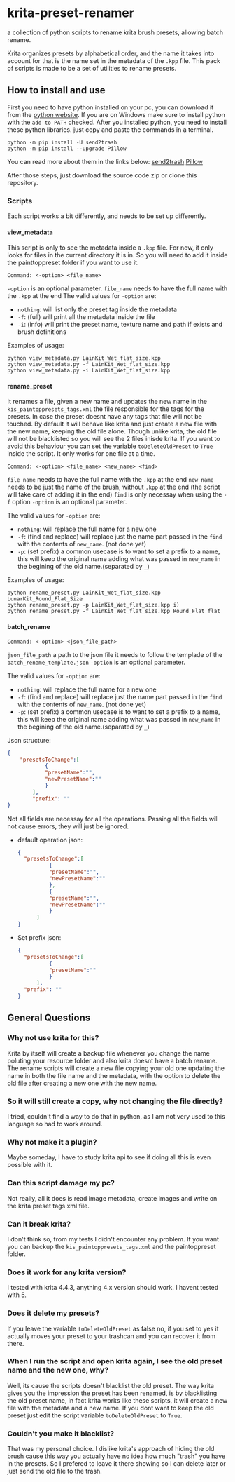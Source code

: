 # krita-preset-renamer
a collection of python scripts to rename krita brush presets, allowing batch rename.

Krita organizes presets by alphabetical order, and the name it takes into account for that is the name set in the metadata of the `.kpp` file.
This pack of scripts is made to be a set of utilities to rename presets.

## How to install and use

First you need to have python installed on your pc, you can download it from the [python website](https://www.python.org). If you are on Windows make sure to install python with the `add to PATH` checked.
After you installed python, you need to install these python libraries. just copy and paste the commands in a terminal. 
```
python -m pip install -U send2trash
python -m pip install --upgrade Pillow

```
You can read more about them in the links below:
[send2trash](https://github.com/arsenetar/send2trash)
[Pillow](https://pillow.readthedocs.io/en/stable/index.html)

After those steps, just download the source code zip or clone this repository.

### Scripts
Each script works a bit differently, and needs to be set up differently.

#### view_metadata
This script is only to see the metadata inside a `.kpp` file. For now, it only looks for files in the current directory it is in. So you will need to add it inside the painttoppreset folder if you want to use it.
```
Command: <-option> <file_name> 
``` 
`-option` is an optional parameter.
`file_name` needs to have the full name with the `.kpp` at the end
The valid values for `-option` are:
- `nothing`: will list only the preset tag inside the metadata
- `-f`: (full) will print all the metadata inside the file 
- `-i`: (info) will print the preset name, texture name and path if exists and brush definitions

Examples of usage:
```shell
python view_metadata.py LainKit_Wet_flat_size.kpp
python view_metadata.py -f LainKit_Wet_flat_size.kpp
python view_metadata.py -i LainKit_Wet_flat_size.kpp
```
#### rename_preset
It renames a file, given a new name and updates the new name in the `kis_paintoppresets_tags.xml` the file responsible for the tags for the presets. In case the preset doesnt have any tags that file will not be touched.
By default it will behave like krita and just create a new file with the new name, keeping the old file alone. Though unlike krita, the old file will not be blacklisted so you will see the 2 files inisde krita. If you want to avoid this behaviour you can set the variable `toDeleteOldPreset` to `True` inside the script.
It only works for one file at a time.

```
Command: <-option> <file_name> <new_name> <find>
``` 
`file_name` needs to have the full name with the `.kpp` at the end
`new_name` needs to be just the name of the brush, without `.kpp` at the end (the script will take care of adding it in the end)
`find` is only necessay when using the `-f` option
`-option` is an optional parameter.

The valid values for `-option` are:
- `nothing`: will replace the full name for a new one 
- `-f`: (find and replace) will replace just the name part passed in the `find` with the contents of `new_name`. (not done yet)
- `-p`: (set prefix) a common usecase is to want to set a prefix to a name, this will keep the original name adding what was passed in `new_name` in the begining of the old name.(separated by `_`) 

Examples of usage:
```shell
python rename_preset.py LainKit_Wet_flat_size.kpp LunarKit_Round_Flat_Size
python rename_preset.py -p LainKit_Wet_flat_size.kpp i)
python rename_preset.py -f LainKit_Wet_flat_size.kpp Round_Flat flat
```

#### batch_rename
```
Command: <-option> <json_file_path>
``` 
`json_file_path` a path to the json file it needs to follow the templade of the `batch_rename_template.json`
`-option` is an optional parameter.

The valid values for `-option` are:
- `nothing`: will replace the full name for a new one 
- `-f`: (find and replace) will replace just the name part passed in the `find` with the contents of `new_name`. (not done yet)
- `-p`: (set prefix) a common usecase is to want to set a prefix to a name, this will keep the original name adding what was passed in `new_name` in the begining of the old name.(separated by `_`) 

Json structure:
```json
{
    "presetsToChange":[
            {
            "presetName":"",
            "newPresetName":""
            }
        ],
        "prefix": ""
}
```
Not all fields are necessay for all the operations. Passing all the fields will not cause errors, they will just be ignored.
- default operation json:
  ```json
  {
    "presetsToChange":[
            {
            "presetName":"",
            "newPresetName":""
            },
            {
            "presetName":"",
            "newPresetName":""
            }
        ]
  }
  ```
- Set prefix json:
  
  ```json
  {
    "presetsToChange":[
            {
            "presetName":""
            }
        ],
    "prefix": ""
  }
  ```

## General Questions

### Why not use krita for this?
Krita by itself will create a backup file whenever you change the name poluting your resource folder and also krita doesnt have a batch rename. The rename scripts will create a new file copying your old one updating the name in both the file name and the metadata, with the option to delete the old file after creating a new one with the new name.

### So it will still create a copy, why not changing the file directly?
I tried, couldn't find a way to do that in python, as I am not very used to this language so had to work around.

### Why not make it a plugin?
Maybe someday, I have to study krita api to see if doing all this is even possible with it.

### Can this script damage my pc?
Not really, all it does is read image metadata, create images and write on the krita preset tags xml file.

### Can it break krita?
I don't think so, from my tests I didn't encounter any problem. If you want you can backup the `kis_paintoppresets_tags.xml` and the paintoppreset folder.

### Does it work for any krita version?
I tested with krita 4.4.3, anything 4.x version should work. I havent tested with 5.

### Does it delete my presets?
If you leave the variable `toDeleteOldPreset` as false no, if you set to yes it actually moves your preset to your trashcan and you can recover it from there. 

### When I run the script and open krita again, I see the old preset name and the new one, why?
Well, its cause the scripts doesn't blacklist the old preset. The way krita gives you the impression the preset has been renamed, is by blacklisting the old preset name, in fact krita works like these scripts, it will create a new file with the metadata and a new name. If you dont want to keep the old preset just edit the script variable `toDeleteOldPreset` to `True`. 

### Couldn't you make it blacklist?
That was my personal choice. I dislike krita's approach of hiding the old brush cause this way you actually have no idea how much "trash" you have in the presets. So I prefered to leave it there showing so I can delete later or just send the old file to the trash.

